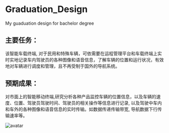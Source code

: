 Graduation_Design
===================
My guaduation design for bachelor degree

## 主要任务：
该智能车载终端, 对于民用和特殊车辆，可依需要在运程管理平台和车载终端上实时实地记录车内驾驶员的各种图像和语音信息，了解车辆的位置和运行状况，有效地对车辆进行调度和管理，且不再受制于国外的导航系统。

## 预期成果：
对市面上的智能移动终端,研究分析各种产品监控车辆的位置信息，以及车辆的速度、位置、驾驶员驾驶时间、驾驶员的相关操作等信息进行记录, 以及驾驶中车内和车外的各种图像和语音信息的实时传输。如数据传递传输带宽, 导航数据下行传输速率等。



![avatar](https://lh3.googleusercontent.com/7Bv3rVeIYoT443DM6kYDDctdvwkYeR4bSay-DQRSjqeghINhU6fOuvp1JuP-K_aEicwSQUCkrf7csp4m8k_VqU7Yux0R2Dx7vJL1d7xWlILHWq4zcIEEKnAjtC0L4Ta_YDYZbjwgjo1hH6EOD1zaguj-AK14lX29B6BaG_a2XxErkOcOEnwq4mTMaeGYkMrmNFcS50kGuWErzuhc_YUj2rIx03FrMoahsAv9_ZLbDdBM4hkpaKlok0MMhAdxO6ylbN3Iqt5UAfoQbNsDP4zKX5_EwnBT1qJDI0nkDrUJiC_fYLyJlHbvSKtc9xcYq-m4vlf1j8cRkrjbjiPeSw48fLPFkWAsgbXzimgChmHKGiQ0n7STVcmcjIn9lo87xPuCOGvNb5-2Y8mJjkiju7J2DEusIBuoozHMh1qBqCZmG6RJUDKPfxgkQLHE21LSP08DQhPM1uDxpHdq2DwobhYbP7rSzsCvhG7R38yiAzp57AknyTKwPfiJ0P-dvH8563ynd8ATLbH68fXy6yCBRTsYQT4N1RrdjiKsGG7cQrWFpCCF-DiuCo92ALReYsy5XWlt1gugOiD7rK1nuA7FolqXhDyXHVQeRNmXRbEVj97oXRgXFZeVP0TKcL0jqHQ4e6y76LgWcCe3QJK9XgOduKqpStzDikA7PfN9oWPJ6YXXKd3IpqNFXdvtb2I=w453-h220-no)

[^_^]:#(这是注释)
